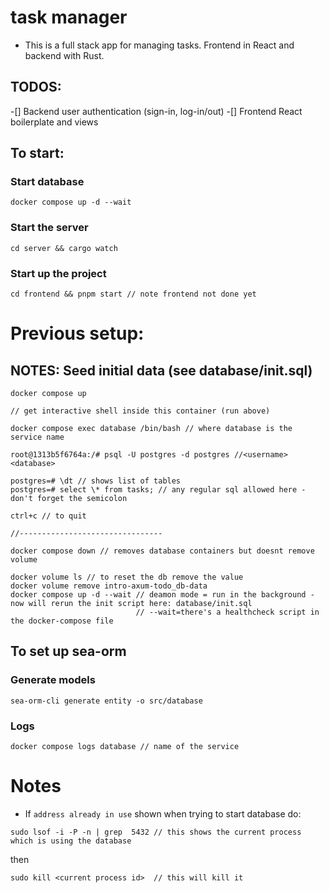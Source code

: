 # task manager

- This is a full stack app for managing tasks. Frontend in React and backend with Rust.

## TODOS:
-[] Backend user authentication (sign-in, log-in/out)
-[] Frontend React boilerplate and views


## To start:

### Start database

```
docker compose up -d --wait
```

### Start the server 

```
cd server && cargo watch
```

### Start up the project 

```
cd frontend && pnpm start // note frontend not done yet
```


# Previous setup:

## NOTES: Seed initial data (see database/init.sql)

```
docker compose up

// get interactive shell inside this container (run above)

docker compose exec database /bin/bash // where database is the service name

root@1313b5f6764a:/# psql -U postgres -d postgres //<username><database>

postgres=# \dt // shows list of tables
postgres=# select \* from tasks; // any regular sql allowed here - don't forget the semicolon

ctrl+c // to quit

//--------------------------------

docker compose down // removes database containers but doesnt remove volume

docker volume ls // to reset the db remove the value
docker volume remove intro-axum-todo_db-data
docker compose up -d --wait // deamon mode = run in the background - now will rerun the init script here: database/init.sql
                            // --wait=there's a healthcheck script in the docker-compose file

```

## To set up sea-orm

### Generate models

```
sea-orm-cli generate entity -o src/database
```

### Logs

```
docker compose logs database // name of the service
```

# Notes

- If `address already in use` shown when trying to start database do:

```
sudo lsof -i -P -n | grep  5432 // this shows the current process which is using the database
```

then

```
sudo kill <current process id>  // this will kill it
```
